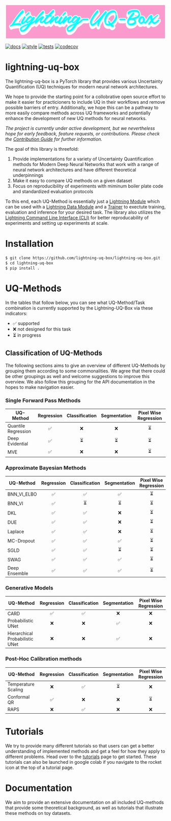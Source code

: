 <p align="center">
<img src="docs/_static/lettering.png" alt="Lightning-UQ-Box logo" width="500" height="auto" />
</p>

[![docs](https://readthedocs.org/projects/lightning-uq-box/badge/?version=latest)](https://lightning-uq-box.readthedocs.io/en/latest/)
[![style](https://github.com/lightning-uq-box/lightning-uq-box/actions/workflows/style.yaml/badge.svg)](https://github.com/lightning-uq-box/lightning-uq-box/actions/workflows/style.yaml)
[![tests](https://github.com/lightning-uq-box/lightning-uq-box/actions/workflows/tests.yaml/badge.svg)](https://github.com/lightning-uq-box/lightning-uq-box/actions/workflows/tests.yaml)
[![codecov](https://codecov.io/gh/lightning-uq-box/lightning-uq-box/branch/main/graph/badge.svg?token=oa3Z3PMVOg)](https://app.codecov.io/gh/lightning-uq-box/lightning-uq-box)

# lightning-uq-box

The lightning-uq-box is a PyTorch library that provides various Uncertainty Quantification (UQ) techniques for modern neural network architectures. 

We hope to provide the starting point for a collobrative open source effort to make it easier for practicioners to include UQ in their workflows and
remove possible barriers of entry. Additionally, we hope this can be a pathway to more easily compare methods across UQ frameworks and potentially enhance the development of new UQ methods for neural networks.

*The project is currently under active development, but we nevertheless hope for early feedback, feature requests, or contributions. Please check the [Contribution Guide](https://lightning-uq-box.readthedocs.io/en/latest/contribute.html) for further information.*

The goal of this library is threefold:

1. Provide implementations for a variety of Uncertainty Quantification methods for Modern Deep Neural Networks that work with a range of neural network architectures and have different theoretical underpinnings
2. Make it easy to compare UQ methods on a given dataset
3. Focus on reproducibility of experiments with miminum boiler plate code and standardized evaluation protocols

To this end, each UQ-Method is essentially just a [Lightning Module](https://lightning.ai/docs/pytorch/stable/common/lightning_module.html) which can be used with a [Lightning Data Module](https://lightning.ai/docs/pytorch/stable/data/datamodule.html) and a [Trainer](https://lightning.ai/docs/pytorch/stable/common/trainer.html) to exectute training, evaluation and inference for your desired task. The library also utilizes the [Lightning Command Line Interface (CLI)](https://lightning.ai/docs/pytorch/stable/api/lightning.pytorch.cli.LightningCLI.html) for better reproducability of experiments and setting up experiments at scale.

# Installation

```console
$ git clone https://github.com/lightning-uq-box/lightning-uq-box.git
$ cd lightning-uq-box
$ pip install .
```

# UQ-Methods

In the tables that follow below, you can see what UQ-Method/Task combination is currently supported by the Lightning-UQ-Box via these indicators:

- ✅ supported
- ❌ not designed for this task
- ⏳ in progress

## Classification of UQ-Methods

The following sections aims to give an overview of different UQ-Methods by grouping them according to some commonalities. We agree that there could be other groupings as well and welcome suggestions to improve this overview. We also follow this grouping for the API documentation in the hopes to make navigation easier.

### Single Forward Pass Methods

| UQ-Method            | Regression            | Classification            | Segmentation              | Pixel Wise Regression      |
|----------------------|:---------------------:|:-------------------------:|:-------------------------:|:--------------------------:|
| Quantile Regression  |          ✅           |           ❌              |           ❌              |            ⏳            |
| Deep Evidential      |          ✅           |           ⏳              |           ⏳              |            ⏳            |
| MVE                  |          ✅           |           ❌              |           ❌              |            ⏳            |


### Approximate Bayesian Methods

| UQ-Method            | Regression            | Classification            | Segmentation              | Pixel Wise Regression      |
|----------------------|:---------------------:|:-------------------------:|:-------------------------:|:--------------------------:|
| BNN_VI_ELBO          |          ✅           |           ✅              |           ✅              |            ⏳            |
| BNN_VI               |          ✅           |           ⏳              |           ⏳              |            ⏳            |
| DKL                  |          ✅           |           ✅              |           ❌              |            ⏳            |
| DUE                  |          ✅           |           ✅              |           ❌              |            ⏳            |
| Laplace              |          ✅           |           ✅              |           ❌              |            ⏳            |
| MC-Dropout           |          ✅           |           ✅              |           ✅              |            ⏳            |
| SGLD                 |          ✅           |           ✅              |           ⏳              |            ⏳            |
| SWAG                 |          ✅           |           ✅              |           ✅              |            ⏳            |
| Deep Ensemble        |          ✅           |           ✅              |           ✅              |            ⏳            |

### Generative Models

| UQ-Method                      | Regression | Classification | Segmentation | Pixel Wise Regression |
|--------------------------------|:----------:|:--------------:|:------------:|:---------------------:|
| CARD                           |     ✅     |       ✅       |      ❌      |          ❌           |
| Probabilistic UNet             |     ❌     |       ❌       |      ✅      |          ❌           |
| Hierarchical Probabilistic UNet|     ❌     |       ❌       |      ✅      |          ❌           |


### Post-Hoc Calibration methods

| UQ-Method            | Regression            | Classification            | Segmentation              | Pixel Wise Regression      |
|----------------------|:---------------------:|:-------------------------:|:-------------------------:|:--------------------------:|
| Temperature Scaling  |          ❌           |           ✅              |           ⏳              |            ❌              |
| Conformal QR         |          ✅           |           ❌              |           ❌              |            ⏳              |
| RAPS                 |          ❌           |           ✅              |           ❌              |            ❌              |

# Tutorials

We try to provide many different tutorials so that users can get a better understanding of implemented methods and get a feel for how they apply to different problems.
Head over to the [tutorials](https://lightning-uq-box.readthedocs.io/en/latest/tutorial_overview.html) page to get started. These tutorials can also be launched in google colab if you navigate to the rocket icon at the top of a tutorial page.

# Documentation 
We aim to provide an extensive documentation on all included UQ-methods that provide some theoretical background, as well as tutorials that illustrate these methods on toy datasets. 
